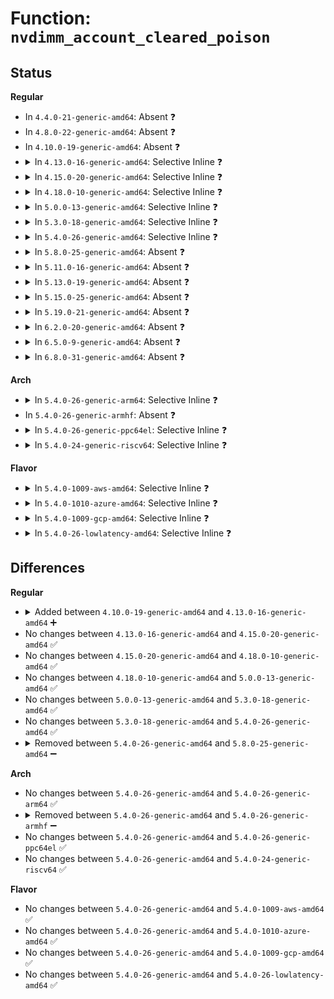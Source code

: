# Function: <code>nvdimm_account_cleared_poison</code>

## Status
<b>Regular</b>
<ul>
<li>
In <code>4.4.0-21-generic-amd64</code>: Absent ❓
</li>
<li>
In <code>4.8.0-22-generic-amd64</code>: Absent ❓
</li>
<li>
In <code>4.10.0-19-generic-amd64</code>: Absent ❓
</li>
<li>
<details>
<summary>In <code>4.13.0-16-generic-amd64</code>: Selective Inline ❓</summary>

```c
void nvdimm_account_cleared_poison(struct nvdimm_bus * nvdimm_bus, phys_addr_t phys, u64 cleared)
```

```json
{
  "name": "nvdimm_account_cleared_poison",
  "collision_type": "Unique Static",
  "inline_type": "Selective",
  "funcs": [
    {
      "addr": 18446744071585322880,
      "name": "nvdimm_account_cleared_poison",
      "external": false,
      "loc": "drivers/nvdimm/bus.c:220",
      "file": "drivers/nvdimm/bus.c",
      "inline": "not declared, inlined",
      "caller_inline": [],
      "caller_func": [
        "drivers/nvdimm/bus.c:__nd_ioctl",
        "drivers/nvdimm/bus.c:nvdimm_clear_poison"
      ]
    }
  ],
  "symbols": [
    {
      "addr": 18446744071585322880,
      "name": "nvdimm_account_cleared_poison",
      "section": ".text",
      "bind": "STB_LOCAL",
      "size": 123
    }
  ]
}
```
</details>
</li>
<li>
<details>
<summary>In <code>4.15.0-20-generic-amd64</code>: Selective Inline ❓</summary>

```c
void nvdimm_account_cleared_poison(struct nvdimm_bus * nvdimm_bus, phys_addr_t phys, u64 cleared)
```

```json
{
  "name": "nvdimm_account_cleared_poison",
  "collision_type": "Unique Static",
  "inline_type": "Selective",
  "funcs": [
    {
      "addr": 18446744071585750832,
      "name": "nvdimm_account_cleared_poison",
      "external": false,
      "loc": "drivers/nvdimm/bus.c:221",
      "file": "drivers/nvdimm/bus.c",
      "inline": "not declared, inlined",
      "caller_inline": [],
      "caller_func": [
        "drivers/nvdimm/bus.c:__nd_ioctl",
        "drivers/nvdimm/bus.c:nvdimm_clear_poison"
      ]
    }
  ],
  "symbols": [
    {
      "addr": 18446744071585750832,
      "name": "nvdimm_account_cleared_poison",
      "section": ".text",
      "bind": "STB_LOCAL",
      "size": 130
    }
  ]
}
```
</details>
</li>
<li>
<details>
<summary>In <code>4.18.0-10-generic-amd64</code>: Selective Inline ❓</summary>

```c
void nvdimm_account_cleared_poison(struct nvdimm_bus * nvdimm_bus, phys_addr_t phys, u64 cleared)
```

```json
{
  "name": "nvdimm_account_cleared_poison",
  "collision_type": "Unique Static",
  "inline_type": "Selective",
  "funcs": [
    {
      "addr": 18446744071585996800,
      "name": "nvdimm_account_cleared_poison",
      "external": false,
      "loc": "drivers/nvdimm/bus.c:224",
      "file": "drivers/nvdimm/bus.c",
      "inline": "not declared, inlined",
      "caller_inline": [],
      "caller_func": [
        "drivers/nvdimm/bus.c:__nd_ioctl",
        "drivers/nvdimm/bus.c:nvdimm_clear_poison"
      ]
    }
  ],
  "symbols": [
    {
      "addr": 18446744071585996800,
      "name": "nvdimm_account_cleared_poison",
      "section": ".text",
      "bind": "STB_LOCAL",
      "size": 130
    }
  ]
}
```
</details>
</li>
<li>
<details>
<summary>In <code>5.0.0-13-generic-amd64</code>: Selective Inline ❓</summary>

```c
void nvdimm_account_cleared_poison(struct nvdimm_bus * nvdimm_bus, phys_addr_t phys, u64 cleared)
```

```json
{
  "name": "nvdimm_account_cleared_poison",
  "collision_type": "Unique Static",
  "inline_type": "Selective",
  "funcs": [
    {
      "addr": 18446744071586134112,
      "name": "nvdimm_account_cleared_poison",
      "external": false,
      "loc": "drivers/nvdimm/bus.c:218",
      "file": "drivers/nvdimm/bus.c",
      "inline": "not declared, inlined",
      "caller_inline": [],
      "caller_func": [
        "drivers/nvdimm/bus.c:__nd_ioctl",
        "drivers/nvdimm/bus.c:nvdimm_clear_poison"
      ]
    }
  ],
  "symbols": [
    {
      "addr": 18446744071586134112,
      "name": "nvdimm_account_cleared_poison",
      "section": ".text",
      "bind": "STB_LOCAL",
      "size": 130
    }
  ]
}
```
</details>
</li>
<li>
<details>
<summary>In <code>5.3.0-18-generic-amd64</code>: Selective Inline ❓</summary>

```c
void nvdimm_account_cleared_poison(struct nvdimm_bus * nvdimm_bus, phys_addr_t phys, u64 cleared)
```

```json
{
  "name": "nvdimm_account_cleared_poison",
  "collision_type": "Unique Static",
  "inline_type": "Selective",
  "funcs": [
    {
      "addr": 18446744071586368448,
      "name": "nvdimm_account_cleared_poison",
      "external": false,
      "loc": "drivers/nvdimm/bus.c:217",
      "file": "drivers/nvdimm/bus.c",
      "inline": "not declared, inlined",
      "caller_inline": [],
      "caller_func": [
        "drivers/nvdimm/bus.c:__nd_ioctl",
        "drivers/nvdimm/bus.c:nvdimm_clear_poison"
      ]
    }
  ],
  "symbols": [
    {
      "addr": 18446744071586368448,
      "name": "nvdimm_account_cleared_poison",
      "section": ".text",
      "bind": "STB_LOCAL",
      "size": 130
    }
  ]
}
```
</details>
</li>
<li>
<details>
<summary>In <code>5.4.0-26-generic-amd64</code>: Selective Inline ❓</summary>

```c
void nvdimm_account_cleared_poison(struct nvdimm_bus * nvdimm_bus, phys_addr_t phys, u64 cleared)
```

```json
{
  "name": "nvdimm_account_cleared_poison",
  "collision_type": "Unique Static",
  "inline_type": "Selective",
  "funcs": [
    {
      "addr": 18446744071586516448,
      "name": "nvdimm_account_cleared_poison",
      "external": false,
      "loc": "drivers/nvdimm/bus.c:215",
      "file": "drivers/nvdimm/bus.c",
      "inline": "not declared, inlined",
      "caller_inline": [],
      "caller_func": [
        "drivers/nvdimm/bus.c:__nd_ioctl",
        "drivers/nvdimm/bus.c:nvdimm_clear_poison"
      ]
    }
  ],
  "symbols": [
    {
      "addr": 18446744071586516448,
      "name": "nvdimm_account_cleared_poison",
      "section": ".text",
      "bind": "STB_LOCAL",
      "size": 130
    }
  ]
}
```
</details>
</li>
<li>
<details>
<summary>In <code>5.8.0-25-generic-amd64</code>: Absent ❓</summary>

```json
{
  "name": "nvdimm_account_cleared_poison",
  "collision_type": "Unique Static",
  "inline_type": "Full",
  "funcs": [
    {
      "addr": 18446744071587303692,
      "name": "nvdimm_account_cleared_poison",
      "external": false,
      "loc": "drivers/nvdimm/bus.c:215",
      "file": "drivers/nvdimm/bus.c",
      "inline": "not declared, inlined",
      "caller_inline": [
        "drivers/nvdimm/bus.c:__nd_ioctl",
        "drivers/nvdimm/bus.c:__nd_ioctl",
        "drivers/nvdimm/bus.c:nvdimm_clear_poison",
        "drivers/nvdimm/bus.c:nvdimm_clear_poison"
      ],
      "caller_func": []
    }
  ],
  "symbols": []
}
```
</details>
</li>
<li>
<details>
<summary>In <code>5.11.0-16-generic-amd64</code>: Absent ❓</summary>

```json
{
  "name": "nvdimm_account_cleared_poison",
  "collision_type": "Unique Static",
  "inline_type": "Full",
  "funcs": [
    {
      "addr": 18446744071587364941,
      "name": "nvdimm_account_cleared_poison",
      "external": false,
      "loc": "drivers/nvdimm/bus.c:215",
      "file": "drivers/nvdimm/bus.c",
      "inline": "not declared, inlined",
      "caller_inline": [
        "drivers/nvdimm/bus.c:__nd_ioctl",
        "drivers/nvdimm/bus.c:__nd_ioctl",
        "drivers/nvdimm/bus.c:nvdimm_clear_poison",
        "drivers/nvdimm/bus.c:nvdimm_clear_poison"
      ],
      "caller_func": []
    }
  ],
  "symbols": []
}
```
</details>
</li>
<li>
<details>
<summary>In <code>5.13.0-19-generic-amd64</code>: Absent ❓</summary>

```json
{
  "name": "nvdimm_account_cleared_poison",
  "collision_type": "Unique Static",
  "inline_type": "Full",
  "funcs": [
    {
      "addr": 18446744071587246905,
      "name": "nvdimm_account_cleared_poison",
      "external": false,
      "loc": "drivers/nvdimm/bus.c:214",
      "file": "drivers/nvdimm/bus.c",
      "inline": "not declared, inlined",
      "caller_inline": [
        "drivers/nvdimm/bus.c:__nd_ioctl",
        "drivers/nvdimm/bus.c:__nd_ioctl",
        "drivers/nvdimm/bus.c:nvdimm_clear_poison",
        "drivers/nvdimm/bus.c:nvdimm_clear_poison"
      ],
      "caller_func": []
    }
  ],
  "symbols": []
}
```
</details>
</li>
<li>
<details>
<summary>In <code>5.15.0-25-generic-amd64</code>: Absent ❓</summary>

```json
{
  "name": "nvdimm_account_cleared_poison",
  "collision_type": "Unique Static",
  "inline_type": "Full",
  "funcs": [
    {
      "addr": 18446744071587813523,
      "name": "nvdimm_account_cleared_poison",
      "external": false,
      "loc": "drivers/nvdimm/bus.c:213",
      "file": "drivers/nvdimm/bus.c",
      "inline": "not declared, inlined",
      "caller_inline": [
        "drivers/nvdimm/bus.c:__nd_ioctl",
        "drivers/nvdimm/bus.c:__nd_ioctl",
        "drivers/nvdimm/bus.c:nvdimm_clear_poison",
        "drivers/nvdimm/bus.c:nvdimm_clear_poison"
      ],
      "caller_func": []
    }
  ],
  "symbols": []
}
```
</details>
</li>
<li>
<details>
<summary>In <code>5.19.0-21-generic-amd64</code>: Absent ❓</summary>

```json
{
  "name": "nvdimm_account_cleared_poison",
  "collision_type": "Unique Static",
  "inline_type": "Full",
  "funcs": [
    {
      "addr": 18446744071589161827,
      "name": "nvdimm_account_cleared_poison",
      "external": false,
      "loc": "drivers/nvdimm/bus.c:204",
      "file": "drivers/nvdimm/bus.c",
      "inline": "not declared, inlined",
      "caller_inline": [
        "drivers/nvdimm/bus.c:__nd_ioctl",
        "drivers/nvdimm/bus.c:__nd_ioctl",
        "drivers/nvdimm/bus.c:nvdimm_clear_poison",
        "drivers/nvdimm/bus.c:nvdimm_clear_poison"
      ],
      "caller_func": []
    }
  ],
  "symbols": []
}
```
</details>
</li>
<li>
<details>
<summary>In <code>6.2.0-20-generic-amd64</code>: Absent ❓</summary>

```json
{
  "name": "nvdimm_account_cleared_poison",
  "collision_type": "Unique Static",
  "inline_type": "Full",
  "funcs": [
    {
      "addr": 18446744071590714013,
      "name": "nvdimm_account_cleared_poison",
      "external": false,
      "loc": "drivers/nvdimm/bus.c:204",
      "file": "drivers/nvdimm/bus.c",
      "inline": "not declared, inlined",
      "caller_inline": [
        "drivers/nvdimm/bus.c:__nd_ioctl",
        "drivers/nvdimm/bus.c:__nd_ioctl",
        "drivers/nvdimm/bus.c:nvdimm_clear_poison",
        "drivers/nvdimm/bus.c:nvdimm_clear_poison"
      ],
      "caller_func": []
    }
  ],
  "symbols": []
}
```
</details>
</li>
<li>
<details>
<summary>In <code>6.5.0-9-generic-amd64</code>: Absent ❓</summary>

```json
{
  "name": "nvdimm_account_cleared_poison",
  "collision_type": "Unique Static",
  "inline_type": "Full",
  "funcs": [
    {
      "addr": 18446744071591055175,
      "name": "nvdimm_account_cleared_poison",
      "external": false,
      "loc": "drivers/nvdimm/bus.c:204",
      "file": "drivers/nvdimm/bus.c",
      "inline": "not declared, inlined",
      "caller_inline": [
        "drivers/nvdimm/bus.c:__nd_ioctl",
        "drivers/nvdimm/bus.c:__nd_ioctl",
        "drivers/nvdimm/bus.c:nvdimm_clear_poison",
        "drivers/nvdimm/bus.c:nvdimm_clear_poison"
      ],
      "caller_func": []
    }
  ],
  "symbols": []
}
```
</details>
</li>
<li>
<details>
<summary>In <code>6.8.0-31-generic-amd64</code>: Absent ❓</summary>

```json
{
  "name": "nvdimm_account_cleared_poison",
  "collision_type": "Unique Static",
  "inline_type": "Full",
  "funcs": [
    {
      "addr": 18446744071591399876,
      "name": "nvdimm_account_cleared_poison",
      "external": false,
      "loc": "drivers/nvdimm/bus.c:204",
      "file": "drivers/nvdimm/bus.c",
      "inline": "not declared, inlined",
      "caller_inline": [
        "drivers/nvdimm/bus.c:__nd_ioctl",
        "drivers/nvdimm/bus.c:__nd_ioctl",
        "drivers/nvdimm/bus.c:nvdimm_clear_poison",
        "drivers/nvdimm/bus.c:nvdimm_clear_poison"
      ],
      "caller_func": []
    }
  ],
  "symbols": []
}
```
</details>
</li>
</ul>
<b>Arch</b>
<ul>
<li>
<details>
<summary>In <code>5.4.0-26-generic-arm64</code>: Selective Inline ❓</summary>

```c
void nvdimm_account_cleared_poison(struct nvdimm_bus * nvdimm_bus, phys_addr_t phys, u64 cleared)
```

```json
{
  "name": "nvdimm_account_cleared_poison",
  "collision_type": "Unique Static",
  "inline_type": "Selective",
  "funcs": [
    {
      "addr": 18446603336499400824,
      "name": "nvdimm_account_cleared_poison",
      "external": false,
      "loc": "drivers/nvdimm/bus.c:215",
      "file": "drivers/nvdimm/bus.c",
      "inline": "not declared, inlined",
      "caller_inline": [],
      "caller_func": [
        "drivers/nvdimm/bus.c:__nd_ioctl",
        "drivers/nvdimm/bus.c:nvdimm_clear_poison"
      ]
    }
  ],
  "symbols": [
    {
      "addr": 18446603336499400824,
      "name": "nvdimm_account_cleared_poison",
      "section": ".text",
      "bind": "STB_LOCAL",
      "size": 148
    }
  ]
}
```
</details>
</li>
<li>
In <code>5.4.0-26-generic-armhf</code>: Absent ❓
</li>
<li>
<details>
<summary>In <code>5.4.0-26-generic-ppc64el</code>: Selective Inline ❓</summary>

```c
void nvdimm_account_cleared_poison(struct nvdimm_bus * nvdimm_bus, phys_addr_t phys, u64 cleared)
```

```json
{
  "name": "nvdimm_account_cleared_poison",
  "collision_type": "Unique Static",
  "inline_type": "Selective",
  "funcs": [
    {
      "addr": 13835058055292640544,
      "name": "nvdimm_account_cleared_poison",
      "external": false,
      "loc": "drivers/nvdimm/bus.c:215",
      "file": "drivers/nvdimm/bus.c",
      "inline": "not declared, inlined",
      "caller_inline": [],
      "caller_func": [
        "drivers/nvdimm/bus.c:__nd_ioctl",
        "drivers/nvdimm/bus.c:nvdimm_clear_poison"
      ]
    }
  ],
  "symbols": [
    {
      "addr": 13835058055292640544,
      "name": "nvdimm_account_cleared_poison",
      "section": ".text",
      "bind": "STB_LOCAL",
      "size": 224
    }
  ]
}
```
</details>
</li>
<li>
<details>
<summary>In <code>5.4.0-24-generic-riscv64</code>: Selective Inline ❓</summary>

```c
void nvdimm_account_cleared_poison(struct nvdimm_bus * nvdimm_bus, phys_addr_t phys, u64 cleared)
```

```json
{
  "name": "nvdimm_account_cleared_poison",
  "collision_type": "Unique Static",
  "inline_type": "Selective",
  "funcs": [
    {
      "addr": 18446743936276631540,
      "name": "nvdimm_account_cleared_poison",
      "external": false,
      "loc": "drivers/nvdimm/bus.c:215",
      "file": "drivers/nvdimm/bus.c",
      "inline": "not declared, inlined",
      "caller_inline": [],
      "caller_func": [
        "drivers/nvdimm/bus.c:__nd_ioctl",
        "drivers/nvdimm/bus.c:nvdimm_clear_poison"
      ]
    }
  ],
  "symbols": [
    {
      "addr": 18446743936276631540,
      "name": "nvdimm_account_cleared_poison",
      "section": ".text",
      "bind": "STB_LOCAL",
      "size": 118
    }
  ]
}
```
</details>
</li>
</ul>
<b>Flavor</b>
<ul>
<li>
<details>
<summary>In <code>5.4.0-1009-aws-amd64</code>: Selective Inline ❓</summary>

```c
void nvdimm_account_cleared_poison(struct nvdimm_bus * nvdimm_bus, phys_addr_t phys, u64 cleared)
```

```json
{
  "name": "nvdimm_account_cleared_poison",
  "collision_type": "Unique Static",
  "inline_type": "Selective",
  "funcs": [
    {
      "addr": 18446744071586206928,
      "name": "nvdimm_account_cleared_poison",
      "external": false,
      "loc": "drivers/nvdimm/bus.c:215",
      "file": "drivers/nvdimm/bus.c",
      "inline": "not declared, inlined",
      "caller_inline": [],
      "caller_func": [
        "drivers/nvdimm/bus.c:__nd_ioctl",
        "drivers/nvdimm/bus.c:nvdimm_clear_poison"
      ]
    }
  ],
  "symbols": [
    {
      "addr": 18446744071586206928,
      "name": "nvdimm_account_cleared_poison",
      "section": ".text",
      "bind": "STB_LOCAL",
      "size": 130
    }
  ]
}
```
</details>
</li>
<li>
<details>
<summary>In <code>5.4.0-1010-azure-amd64</code>: Selective Inline ❓</summary>

```c
void nvdimm_account_cleared_poison(struct nvdimm_bus * nvdimm_bus, phys_addr_t phys, u64 cleared)
```

```json
{
  "name": "nvdimm_account_cleared_poison",
  "collision_type": "Unique Static",
  "inline_type": "Selective",
  "funcs": [
    {
      "addr": 18446744071586025296,
      "name": "nvdimm_account_cleared_poison",
      "external": false,
      "loc": "drivers/nvdimm/bus.c:215",
      "file": "drivers/nvdimm/bus.c",
      "inline": "not declared, inlined",
      "caller_inline": [],
      "caller_func": [
        "drivers/nvdimm/bus.c:__nd_ioctl",
        "drivers/nvdimm/bus.c:nvdimm_clear_poison"
      ]
    }
  ],
  "symbols": [
    {
      "addr": 18446744071586025296,
      "name": "nvdimm_account_cleared_poison",
      "section": ".text",
      "bind": "STB_LOCAL",
      "size": 130
    }
  ]
}
```
</details>
</li>
<li>
<details>
<summary>In <code>5.4.0-1009-gcp-amd64</code>: Selective Inline ❓</summary>

```c
void nvdimm_account_cleared_poison(struct nvdimm_bus * nvdimm_bus, phys_addr_t phys, u64 cleared)
```

```json
{
  "name": "nvdimm_account_cleared_poison",
  "collision_type": "Unique Static",
  "inline_type": "Selective",
  "funcs": [
    {
      "addr": 18446744071586464416,
      "name": "nvdimm_account_cleared_poison",
      "external": false,
      "loc": "drivers/nvdimm/bus.c:215",
      "file": "drivers/nvdimm/bus.c",
      "inline": "not declared, inlined",
      "caller_inline": [],
      "caller_func": [
        "drivers/nvdimm/bus.c:__nd_ioctl",
        "drivers/nvdimm/bus.c:nvdimm_clear_poison"
      ]
    }
  ],
  "symbols": [
    {
      "addr": 18446744071586464416,
      "name": "nvdimm_account_cleared_poison",
      "section": ".text",
      "bind": "STB_LOCAL",
      "size": 130
    }
  ]
}
```
</details>
</li>
<li>
<details>
<summary>In <code>5.4.0-26-lowlatency-amd64</code>: Selective Inline ❓</summary>

```c
void nvdimm_account_cleared_poison(struct nvdimm_bus * nvdimm_bus, phys_addr_t phys, u64 cleared)
```

```json
{
  "name": "nvdimm_account_cleared_poison",
  "collision_type": "Unique Static",
  "inline_type": "Selective",
  "funcs": [
    {
      "addr": 18446744071586576112,
      "name": "nvdimm_account_cleared_poison",
      "external": false,
      "loc": "drivers/nvdimm/bus.c:215",
      "file": "drivers/nvdimm/bus.c",
      "inline": "not declared, inlined",
      "caller_inline": [],
      "caller_func": [
        "drivers/nvdimm/bus.c:__nd_ioctl",
        "drivers/nvdimm/bus.c:nvdimm_clear_poison"
      ]
    }
  ],
  "symbols": [
    {
      "addr": 18446744071586576112,
      "name": "nvdimm_account_cleared_poison",
      "section": ".text",
      "bind": "STB_LOCAL",
      "size": 130
    }
  ]
}
```
</details>
</li>
</ul>

## Differences
<b>Regular</b>
<ul>
<li>
<details>
<summary>Added between <code>4.10.0-19-generic-amd64</code> and <code>4.13.0-16-generic-amd64</code> ➕</summary>

```c
void nvdimm_account_cleared_poison(struct nvdimm_bus * nvdimm_bus, phys_addr_t phys, u64 cleared)
```
</details>
</li>
<li>
No changes between <code>4.13.0-16-generic-amd64</code> and <code>4.15.0-20-generic-amd64</code> ✅
</li>
<li>
No changes between <code>4.15.0-20-generic-amd64</code> and <code>4.18.0-10-generic-amd64</code> ✅
</li>
<li>
No changes between <code>4.18.0-10-generic-amd64</code> and <code>5.0.0-13-generic-amd64</code> ✅
</li>
<li>
No changes between <code>5.0.0-13-generic-amd64</code> and <code>5.3.0-18-generic-amd64</code> ✅
</li>
<li>
No changes between <code>5.3.0-18-generic-amd64</code> and <code>5.4.0-26-generic-amd64</code> ✅
</li>
<li>
<details>
<summary>Removed between <code>5.4.0-26-generic-amd64</code> and <code>5.8.0-25-generic-amd64</code> ➖</summary>

```c
void nvdimm_account_cleared_poison(struct nvdimm_bus * nvdimm_bus, phys_addr_t phys, u64 cleared)
```
</details>
</li>
</ul>
<b>Arch</b>
<ul>
<li>
No changes between <code>5.4.0-26-generic-amd64</code> and <code>5.4.0-26-generic-arm64</code> ✅
</li>
<li>
<details>
<summary>Removed between <code>5.4.0-26-generic-amd64</code> and <code>5.4.0-26-generic-armhf</code> ➖</summary>

```c
void nvdimm_account_cleared_poison(struct nvdimm_bus * nvdimm_bus, phys_addr_t phys, u64 cleared)
```
</details>
</li>
<li>
No changes between <code>5.4.0-26-generic-amd64</code> and <code>5.4.0-26-generic-ppc64el</code> ✅
</li>
<li>
No changes between <code>5.4.0-26-generic-amd64</code> and <code>5.4.0-24-generic-riscv64</code> ✅
</li>
</ul>
<b>Flavor</b>
<ul>
<li>
No changes between <code>5.4.0-26-generic-amd64</code> and <code>5.4.0-1009-aws-amd64</code> ✅
</li>
<li>
No changes between <code>5.4.0-26-generic-amd64</code> and <code>5.4.0-1010-azure-amd64</code> ✅
</li>
<li>
No changes between <code>5.4.0-26-generic-amd64</code> and <code>5.4.0-1009-gcp-amd64</code> ✅
</li>
<li>
No changes between <code>5.4.0-26-generic-amd64</code> and <code>5.4.0-26-lowlatency-amd64</code> ✅
</li>
</ul>
